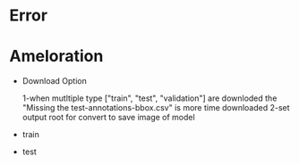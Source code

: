 # Error

# Ameloration

- Download Option
    
    1-when mutltiple type ["train", "test", "validation"] are downloded the "Missing the test-annotations-bbox.csv" is more time downloaded
    2-set output root for convert to save image of model
    
- train

- test
